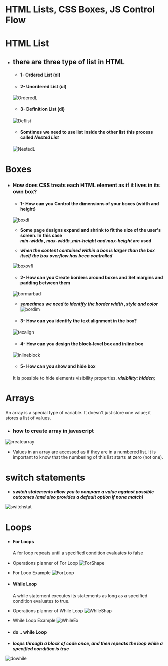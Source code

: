 # **HTML Lists, CSS Boxes, JS Control Flow**
# **HTML List**
* ## there are three type of list in HTML 
    * #### 1- Ordered List (ol)
    * #### 2- Unordered List (ul)
    ![OrderedL](https://i.ytimg.com/vi/5tJBpZjMAbw/maxresdefault.jpg)
    * #### 3- Definition List (dl)
    ![Deflist](https://www.stunxt.com/content/uploads/photos/2020/07/stunxt_dda8c76ca4febfcf11dc8fc550b67fc2.png)

    * #### Somtimes we need to use list inside the other list this process called ***Nested List***
    ![NestedL](https://image.slidesharecdn.com/workingwithlists-120219163733-phpapp01/95/working-with-html-lists-15-728.jpg?cb=1329670087)

# **Boxes**
* ### How does CSS treats each HTML element as if it lives in its own box?
    * #### 1- How can you Control the dimensions of your boxes (width and height)
    ![boxdi](https://stuyhsdesign.files.wordpress.com/2015/10/div-element.png)

    * **Some page designs expand and shrink to fit the size of the user's screen. In this case  
    *min-width , max-width ,min-height and max-height* are used**
    
   * ***when  the content contained within a box is larger than the box itself the box overflow has been controlled***

    ![boxovfl](https://i0.wp.com/www.tutorialbrain.com/wp-content/uploads/2019/03/Overflow-CSS-properties.png?fit=641%2C481&ssl=1)

    * #### 2- How can you Create borders around boxes and  Set margins and padding between them
    ![bormarbad](https://miro.medium.com/max/638/1*0EpZUSn97QAWi7U_i2urTQ.png)
    
    * ***sometimes we need to identify the border width ,style and color***
    ![bordim](https://s3.amazonaws.com/webucator-how-tos/2304.png)

    * #### 3- How can you identify the text alignment in the box?
    ![texalign](https://www.tutorialandexample.com/wp-content/uploads/2020/10/image-434.png)

    * #### 4- How can you design the block-level box and inline box
    ![inlineblock](https://s1.o7planning.com/en/12049/images/23177296.png) 

    * #### 5- How can you show and hide box
    It is possible to hide elements visibility properties. 
    ***visibility: hidden;*** 
# **Arrays**
  An array is a special type of variable. It doesn't just store one value; it stores a list of values.
  * ### how to create array in javascript
  ![createarray](https://www.wikihow.com/images/thumb/2/2e/69157-3.jpg/v4-460px-69157-3.jpg.webp)

  - Values in an array are accessed as if they are in a numbered list. It is important to know that the numbering of this list starts at zero (not one).

# **switch statements**
* ***switch statements allow you to compare a value against possible outcomes (and also provides a default option if none match)***

![switchstat](https://www.bookofnetwork.com/images/javascript-images/JS_switch-syntax_20Sep16_1827.png)

# **Loops**
  * #### For Loops
    A for loop repeats until a specified condition evaluates to false

  * Operations planner of For Loop 
  ![ForShape](https://media.geeksforgeeks.org/wp-content/uploads/Loop1.png)

  * For Loop Example 
  ![ForLoop](https://miro.medium.com/max/2500/1*_YAtL0Na-t9TgvqLYncmRA.png)
  
  * #### While Loop
    A while statement executes its statements as long as a specified condition evaluates to true. 
  * Operations planner of While Loop
  ![WhileShap](https://cdn.programiz.com/sites/tutorial2program/files/c-while-loop_0.jpg)

  * While Loop Example
  ![WhileEx](https://cdn-anlbg.nitrocdn.com/dKKErbUyoNysjatCgltCzbTJJilTMwLi/assets/static/optimized/rev-4b21c3b/wp-content/gallery/javascript/while-loop.png)

  * #### do .. while Loop
  * ***loops through a block of code once, and then repeats the loop while a specified condition is true***

  ![dowhile](https://media.geeksforgeeks.org/wp-content/uploads/20191118154342/do-while-Loop-GeeksforGeeks2.jpg)












    
